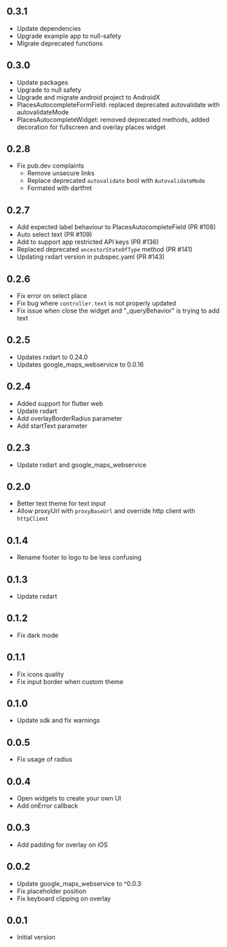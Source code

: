 ## 0.3.1

- Update dependencies
- Upgrade example app to null-safety
- Migrate deprecated functions

## 0.3.0

- Update packages
- Upgrade to null safety
- Upgrade and migrate android project to AndroidX
- PlacesAutocompleteFormField: replaced deprecated autovalidate with autovalidateMode
- PlacesAutocompleteWidget: removed deprecated methods, added decoration for fullscreen and overlay places widget

## 0.2.8

- Fix pub.dev complaints
  - Remove unsecure links
  - Replace deprecated `autovalidate` bool with `AutovalidateMode`
  - Formated with dartfmt

## 0.2.7

- Add expected label behaviour to PlacesAutocompleteField (PR #108)
- Auto select text (PR #109)
- Add to support app restricted API keys (PR #136)
- Replaced deprecated `ancestorStateOfType` method (PR #141)
- Updating rxdart version in pubspec.yaml (PR #143)

## 0.2.6

- Fix error on select place
- Fix bug where `controller.text` is not properly updated
- Fix issue when close the widget and "_queryBehavior" is trying to add text

## 0.2.5

- Updates rxdart to 0.24.0
- Updates google_maps_webservice to 0.0.16

## 0.2.4

- Added support for flutter web
- Update rxdart
- Add overlayBorderRadius parameter
- Add startText parameter

## 0.2.3

- Update rxdart and google_maps_webservice

## 0.2.0

- Better text theme for text input
- Allow proxyUrl with `proxyBaseUrl` and override http client with `httpClient`

## 0.1.4

- Rename footer to logo to be less confusing

## 0.1.3

- Update rxdart

## 0.1.2

- Fix dark mode

## 0.1.1

- Fix icons quality
- Fix input border when custom theme

## 0.1.0

- Update sdk and fix warnings

## 0.0.5

- Fix usage of radius

## 0.0.4

- Open widgets to create your own UI
- Add onError callback

## 0.0.3

- Add padding for overlay on iOS

## 0.0.2

- Update google_maps_webservice to ^0.0.3
- Fix placeholder position
- Fix keyboard clipping on overlay

## 0.0.1

- Initial version
